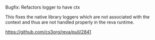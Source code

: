 Bugfix: Refactors logger to have ctx

This fixes the native library loggers which are not associated with the context and thus are not handled properly in the reva runtime.

https://github.com/cs3org/reva/pull/2841
